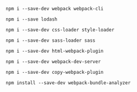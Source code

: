 ```
npm i --save-dev webpack webpack-cli
```

```
npm i --save lodash
```

```
npm i --save-dev css-loader style-loader
```

```
npm i --save-dev sass-loader sass
```

```
npm i --save-dev html-webpack-plugin
```

```
npm i --save-dev webpack-dev-server
```

```
npm i --save-dev copy-webpack-plugin
```

```
npm install --save-dev webpack-bundle-analyzer
```